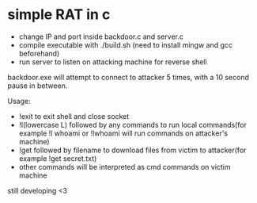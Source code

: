 # simple RAT in c

+ change IP and port inside backdoor.c and server.c
+ compile executable with ./build.sh (need to install mingw and gcc beforehand)
+ run server to listen on attacking machine for reverse shell

backdoor.exe will attempt to connect to attacker 5 times, with a 10 second pause in between.

Usage:
  + !exit to exit shell and close socket
  + !l(lowercase L) followed by any commands to run local commands(for example !l whoami or !lwhoami will run commands on attacker's machine)
  + !get followed by filename to download files from victim to attacker(for example !get secret.txt)
  + other commands will be interpreted as cmd commands on victim machine

still developing <3

